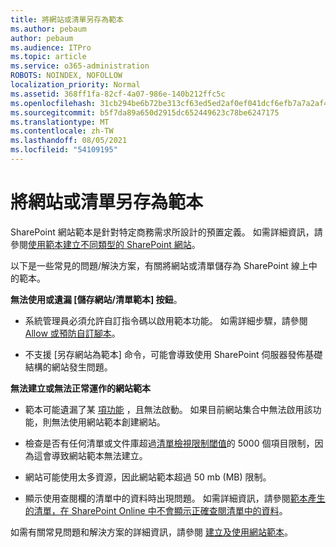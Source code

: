 ```yaml
---
title: 將網站或清單另存為範本
ms.author: pebaum
author: pebaum
ms.audience: ITPro
ms.topic: article
ms.service: o365-administration
ROBOTS: NOINDEX, NOFOLLOW
localization_priority: Normal
ms.assetid: 368ff1fa-82cf-4a07-986e-140b212ffc5c
ms.openlocfilehash: 31cb294be6b72be313cf63ed5ed2af0ef041dcf6efb7a7a2af4e1b6a9a149c43
ms.sourcegitcommit: b5f7da89a650d2915dc652449623c78be6247175
ms.translationtype: MT
ms.contentlocale: zh-TW
ms.lasthandoff: 08/05/2021
ms.locfileid: "54109195"
---
```

# <a name="save-site-or-list-as-a-template"></a>將網站或清單另存為範本

SharePoint 網站範本是針對特定商務需求所設計的預置定義。 如需詳細資訊，請參閱[使用範本建立不同類型的 SharePoint 網站](https://support.office.com/article/using-templates-to-create-different-kinds-of-sharepoint-sites-449eccec-ff99-4cf3-b62e-dcfee37e8da4)。

以下是一些常見的問題/解決方案，有關將網站或清單儲存為 SharePoint 線上中的範本。

**無法使用或遺漏 [儲存網站/清單範本] 按鈕**。 

- 系統管理員必須允許自訂指令碼以啟用範本功能。 如需詳細步驟，請參閱 [Allow 或預防自訂腳本](https://docs.microsoft.com/sharepoint/allow-or-prevent-custom-script)。


- 不支援 [另存網站為範本] 命令，可能會導致使用 SharePoint 伺服器發佈基礎結構的網站發生問題。


**無法建立或無法正常運作的網站範本**

- 範本可能遺漏了某 [項功能](https://social.technet.microsoft.com/wiki/contents/articles/14423.sharepoint-2013-existing-features-guid.aspx) ，且無法啟動。 如果目前網站集合中無法啟用該功能，則無法使用網站範本創建網站。


- 檢查是否有任何清單或文件庫超過[清單檢視限制閾值](https://support.office.com/article/Manage-large-lists-and-libraries-in-SharePoint-B8588DAE-9387-48C2-9248-C24122F07C59)的 5000 個項目限制，因為這會導致網站範本無法建立。


- 網站可能使用太多資源，因此網站範本超過 50 mb (MB) 限制。


- 顯示使用查閱欄的清單中的資料時出現問題。 如需詳細資訊，請參閱[範本產生的清單，在 SharePoint Online 中不會顯示正確查閱清單中的資料](https://docs.microsoft.com/sharepoint/support/lists-and-libraries/template-generated-list-incorrect-data)。


如需有關常見問題和解決方案的詳細資訊，請參閱 [建立及使用網站範本](https://support.office.com/article/Create-and-use-site-templates-60371B0F-00E0-4C49-A844-34759EBDD989)。

